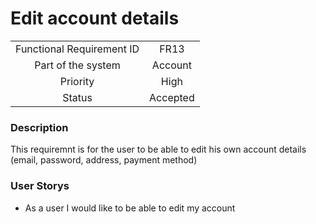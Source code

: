 # Edit account details

|                           |          |
| :-----------------------: | :------: |
| Functional Requirement ID |   FR13   |
|    Part of the system     | Account  |
|         Priority          |   High   |
|          Status           | Accepted |

### Description

This requiremnt is for the user to be able to edit his own account details (email, password, address, payment method)

### User Storys

* As a user I would like to be able to edit my account